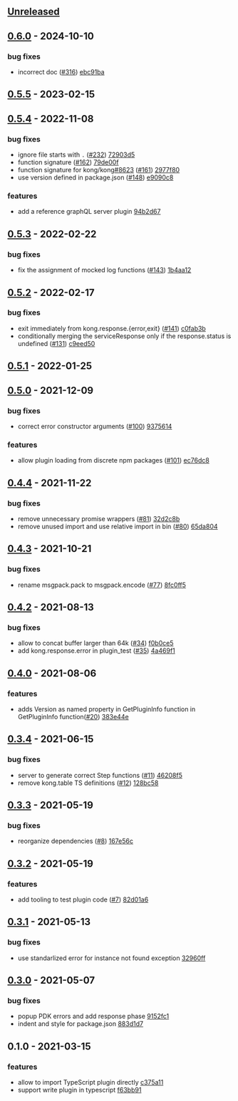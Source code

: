 <a name="unreleased"></a>
## [Unreleased]


<a name="0.6.0"></a>
## [0.6.0] - 2024-10-10
### bug fixes
- incorrect doc ([#316](https://github.com/Kong/kong-js-pdk/issues/316)) [ebc91ba](https://github.com/Kong/kong-js-pdk/commit/ebc91ba775bbc28ca81c284f41a5f96eacf130a3)


<a name="0.5.5"></a>
## [0.5.5] - 2023-02-15

<a name="0.5.4"></a>
## [0.5.4] - 2022-11-08
### bug fixes
- ignore file starts with `.` ([#232](https://github.com/Kong/kong-js-pdk/issues/232)) [72903d5](https://github.com/Kong/kong-js-pdk/commit/72903d59c75056c48ae4e488725d08e9e9ebdfd6)
- function signature ([#162](https://github.com/Kong/kong-js-pdk/issues/162)) [79de00f](https://github.com/Kong/kong-js-pdk/commit/79de00f36b989cdb4fe9979acc3b4be474d328b5)
- function signature for kong/kong[#8623](https://github.com/Kong/kong-js-pdk/issues/8623) ([#161](https://github.com/Kong/kong-js-pdk/issues/161)) [2977f80](https://github.com/Kong/kong-js-pdk/commit/2977f80602db47ba743a97878141f92e14871b17)
- use version defined in package.json ([#148](https://github.com/Kong/kong-js-pdk/issues/148)) [e9090c8](https://github.com/Kong/kong-js-pdk/commit/e9090c849ec71ba03f2c37ef43d1c2ed78b1adee)

### features
- add a reference graphQL server plugin [94b2d67](https://github.com/Kong/kong-js-pdk/commit/94b2d67bc8dda23036ca9014c5a5b924b4474792)


<a name="0.5.3"></a>
## [0.5.3] - 2022-02-22
### bug fixes
- fix the assignment of mocked log functions ([#143](https://github.com/Kong/kong-js-pdk/issues/143)) [1b4aa12](https://github.com/Kong/kong-js-pdk/commit/1b4aa124d483b104ff783812fe50c261f4db8ce4)


<a name="0.5.2"></a>
## [0.5.2] - 2022-02-17
### bug fixes
- exit immediately from kong.response.{error,exit} ([#141](https://github.com/Kong/kong-js-pdk/issues/141)) [c0fab3b](https://github.com/Kong/kong-js-pdk/commit/c0fab3b097f590af547eca648e44e00a0e4c4c0e)
- conditionally merging the serviceResponse only if the response.status is undefined ([#131](https://github.com/Kong/kong-js-pdk/issues/131)) [c9eed50](https://github.com/Kong/kong-js-pdk/commit/c9eed50e29bceb59db5a17506dcf086cc906f050)


<a name="0.5.1"></a>
## [0.5.1] - 2022-01-25

<a name="0.5.0"></a>
## [0.5.0] - 2021-12-09
### bug fixes
- correct error constructor arguments ([#100](https://github.com/Kong/kong-js-pdk/issues/100)) [9375614](https://github.com/Kong/kong-js-pdk/commit/9375614c7c3d5b198ee858a174c065a98b658f95)

### features
- allow plugin loading from discrete npm packages ([#101](https://github.com/Kong/kong-js-pdk/issues/101)) [ec76dc8](https://github.com/Kong/kong-js-pdk/commit/ec76dc83132d388aeecca41fb5e756c0b40fbd26)


<a name="0.4.4"></a>
## [0.4.4] - 2021-11-22
### bug fixes
- remove unnecessary promise wrappers ([#81](https://github.com/Kong/kong-js-pdk/issues/81)) [32d2c8b](https://github.com/Kong/kong-js-pdk/commit/32d2c8bc46734bedbd242850fa0c69584c624d22)
- remove unused import and use relative import in bin ([#80](https://github.com/Kong/kong-js-pdk/issues/80)) [65da804](https://github.com/Kong/kong-js-pdk/commit/65da804ab70ab2846b7b9a629281b65e171b0373)


<a name="0.4.3"></a>
## [0.4.3] - 2021-10-21
### bug fixes
- rename msgpack.pack to msgpack.encode ([#77](https://github.com/Kong/kong-js-pdk/issues/77)) [8fc0ff5](https://github.com/Kong/kong-js-pdk/commit/8fc0ff5ef9bcee5d446bdf3b19a5457c98c69f1a)


<a name="0.4.2"></a>
## [0.4.2] - 2021-08-13
### bug fixes
- allow to concat buffer larger than 64k ([#34](https://github.com/Kong/kong-js-pdk/issues/34)) [f0b0ce5](https://github.com/Kong/kong-js-pdk/commit/f0b0ce5f1a2ae5857402a3db931ba1f7b0bb8df0)
- add kong.response.error in plugin_test ([#35](https://github.com/Kong/kong-js-pdk/issues/35)) [4a469f1](https://github.com/Kong/kong-js-pdk/commit/4a469f1d77327890c0bb6217a418bcdc64acbc34)


<a name="0.4.0"></a>
## [0.4.0] - 2021-08-06
### features
- adds Version as named property in GetPluginInfo function in GetPluginInfo function([#20](https://github.com/Kong/kong-js-pdk/issues/20)) [383e44e](https://github.com/Kong/kong-js-pdk/commit/383e44e50ade0a74b390a0a822659591280dae3a)


<a name="0.3.4"></a>
## [0.3.4] - 2021-06-15
### bug fixes
- server to generate correct Step functions ([#11](https://github.com/Kong/kong-js-pdk/issues/11)) [46208f5](https://github.com/Kong/kong-js-pdk/commit/46208f5c5c3968a82bddfd185b47dc8b34d8cb92)
- remove kong.table TS definitions ([#12](https://github.com/Kong/kong-js-pdk/issues/12)) [128bc58](https://github.com/Kong/kong-js-pdk/commit/128bc5850d9cdf4f51124623d394093914326f3e)


<a name="0.3.3"></a>
## [0.3.3] - 2021-05-19
### bug fixes
- reorganize dependencies ([#8](https://github.com/Kong/kong-js-pdk/issues/8)) [167e56c](https://github.com/Kong/kong-js-pdk/commit/167e56c2b1de07efd345bfddafff8ae7201e7a9b)


<a name="0.3.2"></a>
## [0.3.2] - 2021-05-19
### features
- add tooling to test plugin code ([#7](https://github.com/Kong/kong-js-pdk/issues/7)) [82d01a6](https://github.com/Kong/kong-js-pdk/commit/82d01a68885c5b049dc72aaf0a969cc476bbb38d)


<a name="0.3.1"></a>
## [0.3.1] - 2021-05-13
### bug fixes
- use standarlized error for instance not found exception [32960ff](https://github.com/Kong/kong-js-pdk/commit/32960ff1015f2cc85d2ad147d4fc31a1ba543b7d)


<a name="0.3.0"></a>
## [0.3.0] - 2021-05-07
### bug fixes
- popup PDK errors and add response phase [9152fc1](https://github.com/Kong/kong-js-pdk/commit/9152fc187420c66d2421af8ecdffbfe0617ea482)
- indent and style for package.json [883d1d7](https://github.com/Kong/kong-js-pdk/commit/883d1d7778b224cc5a836b78f74f125209f420ad)


<a name="0.1.0"></a>
## 0.1.0 - 2021-03-15
### features
- allow to import TypeScript plugin directly [c375a11](https://github.com/Kong/kong-js-pdk/commit/c375a11587af296ffeca5b103fa6e8c51e79d1a4)
- support write plugin in typescript [f63bb91](https://github.com/Kong/kong-js-pdk/commit/f63bb9182cc422f9a80c89abc59f6725dc6b426c)


[Unreleased]: https://github.com/Kong/kong-js-pdk/compare/0.6.0...HEAD
[0.6.0]: https://github.com/Kong/kong-js-pdk/compare/0.5.5...0.6.0
[0.5.5]: https://github.com/Kong/kong-js-pdk/compare/0.5.4...0.5.5
[0.5.4]: https://github.com/Kong/kong-js-pdk/compare/0.5.3...0.5.4
[0.5.3]: https://github.com/Kong/kong-js-pdk/compare/0.5.2...0.5.3
[0.5.2]: https://github.com/Kong/kong-js-pdk/compare/0.5.1...0.5.2
[0.5.1]: https://github.com/Kong/kong-js-pdk/compare/0.5.0...0.5.1
[0.5.0]: https://github.com/Kong/kong-js-pdk/compare/0.4.4...0.5.0
[0.4.4]: https://github.com/Kong/kong-js-pdk/compare/0.4.3...0.4.4
[0.4.3]: https://github.com/Kong/kong-js-pdk/compare/0.4.2...0.4.3
[0.4.2]: https://github.com/Kong/kong-js-pdk/compare/0.4.0...0.4.2
[0.4.0]: https://github.com/Kong/kong-js-pdk/compare/0.3.4...0.4.0
[0.3.4]: https://github.com/Kong/kong-js-pdk/compare/0.3.3...0.3.4
[0.3.3]: https://github.com/Kong/kong-js-pdk/compare/0.3.2...0.3.3
[0.3.2]: https://github.com/Kong/kong-js-pdk/compare/0.3.1...0.3.2
[0.3.1]: https://github.com/Kong/kong-js-pdk/compare/0.3.0...0.3.1
[0.3.0]: https://github.com/Kong/kong-js-pdk/compare/0.1.0...0.3.0
